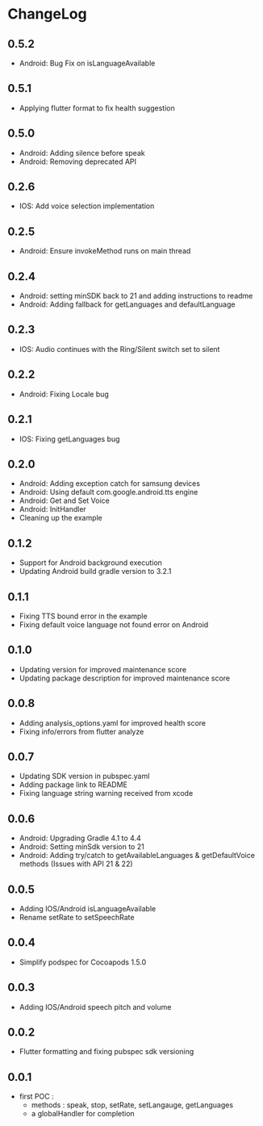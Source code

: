 # ChangeLog

## 0.5.2

- Android: Bug Fix on isLanguageAvailable

## 0.5.1

- Applying flutter format to fix health suggestion

## 0.5.0

- Android: Adding silence before speak
- Android: Removing deprecated API

## 0.2.6

- IOS: Add voice selection implementation

## 0.2.5

- Android: Ensure invokeMethod runs on main thread

## 0.2.4

- Android: setting minSDK back to 21 and adding instructions to readme
- Android: Adding fallback for getLanguages and defaultLanguage

## 0.2.3

- IOS: Audio continues with the Ring/Silent switch set to silent

## 0.2.2

- Android: Fixing Locale bug

## 0.2.1

- IOS: Fixing getLanguages bug

## 0.2.0

- Android: Adding exception catch for samsung devices
- Android: Using default com.google.android.tts engine
- Android: Get and Set Voice
- Android: InitHandler
- Cleaning up the example

## 0.1.2

- Support for Android background execution
- Updating Android build gradle version to 3.2.1

## 0.1.1

- Fixing TTS bound error in the example
- Fixing default voice language not found error on Android

## 0.1.0

- Updating version for improved maintenance score
- Updating package description for improved maintenance score

## 0.0.8

- Adding analysis_options.yaml for improved health score
- Fixing info/errors from flutter analyze

## 0.0.7

- Updating SDK version in pubspec.yaml
- Adding package link to README
- Fixing language string warning received from xcode

## 0.0.6

- Android: Upgrading Gradle 4.1 to 4.4
- Android: Setting minSdk version to 21
- Android: Adding try/catch to getAvailableLanguages & getDefaultVoice methods (Issues with API 21 & 22)

## 0.0.5

- Adding IOS/Android isLanguageAvailable
- Rename setRate to setSpeechRate

## 0.0.4

- Simplify podspec for Cocoapods 1.5.0

## 0.0.3

- Adding IOS/Android speech pitch and volume

## 0.0.2

- Flutter formatting and fixing pubspec sdk versioning

## 0.0.1

- first POC :
  - methods : speak, stop, setRate, setLangauge, getLanguages
  - a globalHandler for completion
